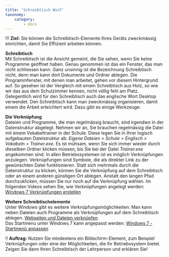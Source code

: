```yaml
---
title: 'Schreibtisch Win7'
taxonomy:
    category:
        - docs
---
```


!!! **Ziel:** Sie können die Schreibtisch-Elemente Ihres Geräts zweckmässig einrichten, damit Sie Effizient arbeiten können.

**Schreibtisch**<br>
Mit Schreibtisch ist die Ansicht gemeint, die Sie sehen, wenn Sie keine Programme geöffnet haben. Genau genommen ist das ein Fenster, das man nicht schliessen kann. Ganz unsinnig ist die Bezeichnung Schreibtisch nicht, denn man kann dort Dokumente und Ordner ablegen. Die Programmfenster, mit denen man arbeitet, gehen vor diesem Hintergrund auf. So gesehen ist der Vergleich mit einem Schreibtisch aus Holz, so wie wir das aus dem Schulzimmer kennen, nicht völlig fehl am Platz. Gelegentlich wird für den Schreibtisch auch das englische Wort Desktop verwendet. Den Schreibtisch kann man zweckmässig organisieren, damit einem die Arbeit erleichtert wird. Dazu gibt es einige Werkzeuge:

**Die Verknüpfung**<br>
Dateien und Programme, die man regelmässig braucht, sind irgendwo in der Datenstruktur abgelegt. Nehmen wir an, Sie brauchen regelmässig die Datei mit einem Vokabeltrainer in der Schule. Diese legen Sie in Ihrer logisch aufgebauten Dateistruktur ab: *Eigene Dateien > Schule > Englisch > Vokabeln > Trainer.exe*. Es ist mühsam, wenn Sie sich immer wieder durch dieselben Ordner klicken müssen, bis Sie bei der Datei *Trainer.exe* angekommen sind. In allen Betriebssystemen ist es möglich Verknüpfungen anzulegen. Verknüpfungen sind Symbole, die als direkter Link zu der gewünschten Datei funktionieren. Statt sich mehrmals durch die Datenstruktur zu klicken, können Sie die Verknüpfung auf dem Schreibtisch oder an einem anderen günstigen Ort ablegen. Anstatt den langen Pfad durchzuklicken, müssen Sie nur noch auf die Verknüpfung wählen. Im folgenden Videos sehen Sie, wie Verknüpfungen angelegt werden: [Windows 7 Verknüpfungen erstellen](https://www.youtube.com/watch?v=vCf7Xib8ARA)

**Weitere Schreibtischelemente**<br>
Unter Windows gibt es weitere Verknüpfungsmöglichkeiten:
Man kann neben Dateien auch Programme als Verknüpfungen auf dem Schreibtisch ablegen. [Webseiten und Dateien verknüpfen](https://www.youtube.com/watch?v=1VEcw2zKmXc)<br>
Das Startmenu unter Windows 7 kann angepasst werden: [Windows 7 - Startmenü anpassen](https://www.youtube.com/watch?v=eJE7zbwLEFU|)

!! **Auftrag:** Nutzen Sie mindestens ein Bildschirm-Element, zum Beispiel Verknüpfungen oder eine der Möglichkeiten, die Ihr Betriebssystem bietet. Zeigen Sie dann Ihren Schreibtisch der Lehrperson und erklären Sie!
